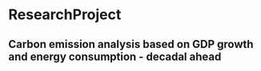 # ResearchProject
## Carbon emission analysis based on GDP growth and energy consumption - decadal ahead
